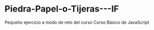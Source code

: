 # Piedra-Papel-o-Tijeras---IF
Pequeño ejercicio a modo de reto del curso Curso Básico de JavaScript
